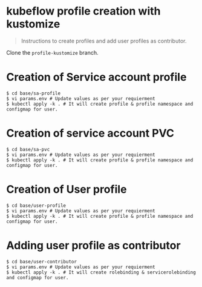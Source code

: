 # kubeflow profile creation with kustomize
> Instructions to create profiles and add user profiles as contributor.

Clone the `profile-kustomize` branch.

# Creation of Service account profile

```
$ cd base/sa-profile
$ vi params.env # Update values as per your requierment
$ kubectl apply -k . # It will create profile & profile namespace and configmap for user.
```

# Creation of service account PVC

```
$ cd base/sa-pvc
$ vi params.env # Update values as per your requierment
$ kubectl apply -k . # It will create profile & profile namespace and configmap for user.
```

# Creation of User profile

```
$ cd base/user-profile
$ vi params.env # Update values as per your requierment
$ kubectl apply -k . # It will create profile & profile namespace and configmap for user.
```

# Adding user profile as contributor

```
$ cd base/user-contributor
$ vi params.env # Update values as per your requierment
$ kubectl apply -k . # It will create rolebinding & servicerolebinding and configmap for user.
```
